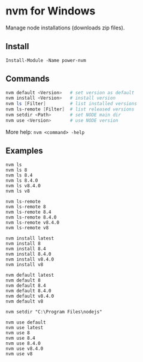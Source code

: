 # nvm for Windows

Manage node installations (downloads zip files).

## Install

```
Install-Module -Name power-nvm
```

## Commands

```powershell
nvm default <Version>   # set version as default
nvm install <Version>   # install version
nvm ls [Filter]         # list installed versions
nvm ls-remote [Filter]  # list released versions
nvm setdir <Path>       # set NODE main dir
nvm use <Version>       # use NODE version
```

More help: `nvm <command> -help`

## Examples

```
nvm ls
nvm ls 8
nvm ls 8.4
nvm ls 8.4.0
nvm ls v8.4.0
nvm ls v8

nvm ls-remote
nvm ls-remote 8
nvm ls-remote 8.4
nvm ls-remote 8.4.0
nvm ls-remote v8.4.0
nvm ls-remote v8

nvm install latest
nvm install 8
nvm install 8.4
nvm install 8.4.0
nvm install v8.4.0
nvm install v8

nvm default latest
nvm default 8
nvm default 8.4
nvm default 8.4.0
nvm default v8.4.0
nvm default v8

nvm setdir "C:\Program Files\nodejs"

nvm use default
nvm use latest
nvm use 8
nvm use 8.4
nvm use 8.4.0
nvm use v8.4.0
nvm use v8
```